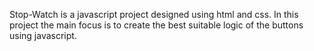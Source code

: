 Stop-Watch is a javascript project designed using html and css. In this project the main focus is to create the best suitable logic of the buttons using javascript.
